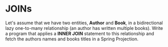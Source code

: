 # JOINs
Let's assume that we have two entities, **Author** and **Book**, in a bidirectional lazy one-to-many relationship (an author has written multiple books). Write a program that applies a **INNER JOIN** statement to this relationship and fetch the authors names and books titles in a Spring Projection.